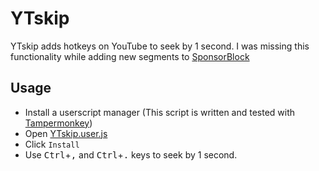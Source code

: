 # YTskip
YTskip adds hotkeys on YouTube to seek by 1 second. I was missing this functionality while adding new segments to [SponsorBlock](https://sponsor.ajay.app/)

## Usage
- Install a userscript manager
(This script is written and tested with [Tampermonkey](https://www.tampermonkey.net/))
- Open [YTskip.user.js](https://github.com/petruchito/YTskip/raw/main/YTskip.user.js)
- Click `Install`
- Use <KBD>Ctrl</KBD>+<KBD>,</KBD> and <KBD>Ctrl</KBD>+<KBD>.</KBD> keys to seek by 1 second.
